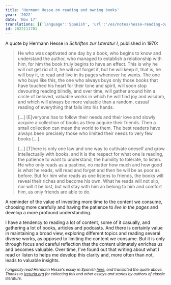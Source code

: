 ```yaml
---
title: 'Hermann Hesse on reading and owning books'
year: '2022'
date: 'Nov 17'
translations: [{'language':'Spanish', 'url':'/es/notes/hesse-reading-owning-books'}]
id: 2022111701
---
```


A quote by Hermann Hesse in _Schriften zur Literatur I_, published in 1970:

<blockquote>
<p>He who was captivated one day by a book, who begins to know and understand the author, who managed to establish a relationship with him, for him the book truly begins to have an effect. This is why he will not get rid of it, he will not forget it, but he will keep it, that is, he will buy it, to read and live in its pages whenever he wants. The one who buys like this, the one who always buys only those books that have touched his heart for their tone and spirit, will soon stop devouring reading blindly, and over time, will gather around him a circle of beloved, valuable works in which he will find joy and wisdom, and which will always be more valuable than a random, casual reading of everything that falls into his hands.</p>

<p>[&#8230;] [E]veryone has to follow their needs and their love and slowly acquire a collection of books as they acquire their friends. Then a small collection can mean the world to them. The best readers have always been precisely those who limited their needs to very few books [&#8230;].</p>

<p>[&#8230;] [T]here is only one law and one way to cultivate oneself and grow intellectually with books, and it is the respect for what one is reading, the patience to want to understand, the humility to tolerate, to listen. He who only reads as a pastime, no matter how much and how good is what he reads, will read and forget and then he will be as poor as before. But for him who reads as one listens to friends, the books will reveal their riches and become his own. What he reads will not slip, nor will it be lost, but will stay with him an belong to him and comfort him, as only friends are able to do.</p>
</blockquote>

A reminder of the value of investing more time to the content we consume, choosing more carefully and having the patience to _live in the pages_ and develop a more profound understanding.

I have a tendency to reading a lot of content, some of it casually, and gathering a lot of books, articles and podcasts. And there is certainly value in maintaining a broad view, exploring different topics and reading several diverse works, as opposed to limiting the content we consume. But it is only through focus and careful reflection that the content ultimately enriches us and becomes valuable. Over time, I've found out that writing about what I read or listen to helps me develop this clarity and, more often than not, leads to valuable insights.

<small>_I originally read Hermann Hesse's essay in Spanish <a href="https://lecturia.org/referencia/hermann-hesse-leer-poseer-libros/1211/?utm_source=pocket_reader" target='_blank'>here</a>, and translated the quote above. Thanks to <a href="https://lecturia.org/" target='_blank'>lecturia.org</a> for collecting this and other essays and stories by authors of classic literature._</small>

